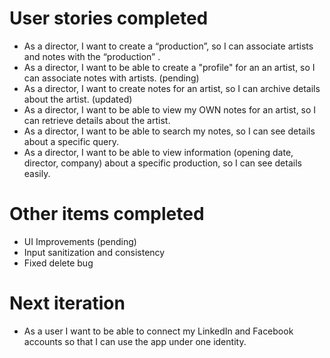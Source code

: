 # User stories completed
* As a director, I want to create a “production”, so I can associate artists and notes with the “production” .
* As a director, I want to be able to create a "profile" for an an artist, so I can associate notes with artists. (pending)
* As a director, I want to create notes for an artist, so I can archive details about the artist. (updated)
* As a director, I want to be able to view my OWN notes for an artist, so I can retrieve details about the artist.
* As a director, I want to be able to search my notes, so I can see details about a specific query. 
* As a director, I want to be able to view information (opening date, director, company) about a specific production, so I can see details easily.

# Other items completed
* UI Improvements (pending)
* Input sanitization and consistency
* Fixed delete bug

# Next iteration
* As a user I want to be able to connect my LinkedIn and Facebook accounts so that I can use the app under one identity.